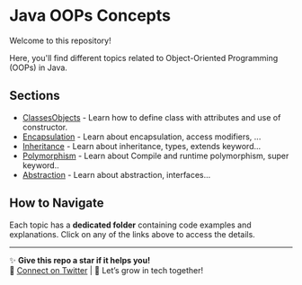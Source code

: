 # Java OOPs Concepts

Welcome to this repository!

Here, you'll find different topics related to Object-Oriented Programming (OOPs) in Java.

## Sections

- [ClassesObjects](com/java/oops/ClassesObjects/README.md) - Learn how to define class with attributes and use of constructor.
- [Encapsulation](com/java/oops/Encapsulation/README.md) - Learn about encapsulation, access modifiers, ...
- [Inheritance](com/java/oops/Inheritance/README.md) - Learn about inheritance, types, extends keyword...
- [Polymorphism](com/java/oops/Polymorphism/README.md) - Learn about Compile and runtime polymorphism, super keyword..
- [Abstraction](com/java/oops/Abstraction/README.md) - Learn about abstraction, interfaces...

## How to Navigate
Each topic has a **dedicated folder** containing code examples and explanations. Click on any of the links above to access the details.

---
✨ **Give this repo a star if it helps you!**  
🔗 [Connect on Twitter](https://x.com/bansal_yuv) | 🤝 Let’s grow in tech together!
